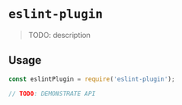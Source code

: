 # `eslint-plugin`

> TODO: description

## Usage

```js
const eslintPlugin = require('eslint-plugin');

// TODO: DEMONSTRATE API
```
